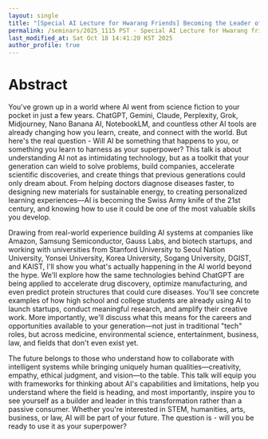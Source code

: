 ```yaml
---
layout: single
title: "[Special AI Lecture for Hwarang Friends] Becoming the Leader of AI Era - From ChatGPT to Your Future Superpower"
permalink: /seminars/2025_1115 PST - Special AI Lecture for Hwarang friends - AI Awakens - From ChatGPT to Your Future Superpowers/abstract
last_modified_at: Sat Oct 18 14:41:20 KST 2025
author_profile: true
---
```


# Abstract

You've grown up in a world where AI went from science fiction to your pocket in just a few years. ChatGPT, Gemini, Claude, Perplexity, Grok, Midjourney, Nano Banana AI, NotebookLM, and countless other AI tools are already changing how you learn, create, and connect with the world. But here's the real question - Will AI be something that happens to you, or something you learn to harness as your superpower? This talk is about understanding AI not as intimidating technology, but as a toolkit that your generation can wield to solve problems, build companies, accelerate scientific discoveries, and create things that previous generations could only dream about. From helping doctors diagnose diseases faster, to designing new materials for sustainable energy, to creating personalized learning experiences—AI is becoming the Swiss Army knife of the 21st century, and knowing how to use it could be one of the most valuable skills you develop.

Drawing from real-world experience building AI systems at companies like Amazon, Samsung Semiconductor, Gauss Labs, and biotech startups, and working with universities from Stanford University to Seoul Nation University, Yonsei University, Korea University, Sogang University, DGIST, and KAIST, I'll show you what's actually happening in the AI world beyond the hype. We'll explore how the same technologies behind ChatGPT are being applied to accelerate drug discovery, optimize manufacturing, and even predict protein structures that could cure diseases. You'll see concrete examples of how high school and college students are already using AI to launch startups, conduct meaningful research, and amplify their creative work. More importantly, we'll discuss what this means for the careers and opportunities available to your generation—not just in traditional "tech" roles, but across medicine, environmental science, entertainment, business, law, and fields that don't even exist yet.

The future belongs to those who understand how to collaborate with intelligent systems while bringing uniquely human qualities—creativity, empathy, ethical judgment, and vision—to the table. This talk will equip you with frameworks for thinking about AI's capabilities and limitations, help you understand where the field is heading, and most importantly, inspire you to see yourself as a builder and leader in this transformation rather than a passive consumer. Whether you're interested in STEM, humanities, arts, business, or law, AI will be part of your future. The question is - will you be ready to use it as your superpower?

